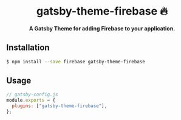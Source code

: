 <div align="center">
  <h1>gatsby-theme-firebase 🔥</h1>
</div>

 <p align="center">
  <strong>A Gatsby Theme for adding Firebase to your application.</strong>
</p>

## Installation

```sh
$ npm install --save firebase gatsby-theme-firebase
```

## Usage

```js
// gatsby-config.js
module.exports = {
  plugins: ["gatsby-theme-firebase"],
};
```
